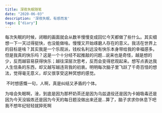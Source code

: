```yaml
---
title: 深夜失眠随笔
date: "2020-06-03"
description: '深夜失眠，有感而发'
tags: ["diary"]
---
```


​	每次失眠的时候，闭眼的画面就会从数羊慢慢变成回忆今天都做了些什么。其实细想一下一天过得挺快，也没能做啥。慢慢又开始琢磨人存在的意义。我活在世界上的目标是啥？其实我是一个乐观派，钱权名利远没有快乐本身带给我的幸福感多。但是我真的快乐吗？这是一个十分经不起推敲的问题…说来也是奇怪，越是想的少，反而越容易获得快乐；越往深层次思考，反而会变得悲观起来。想写点表达我人生信条的东西，却又越写越违背我的初衷。明明每次脑子里飞跃了千奇百怪的想法，觉得毫无意义，却又很享受这种冥想的感觉。

​	不时想感慨一句，人啊，真是纠结又矛盾的个体。

​	为啥会失眠啊，淦，到底是因为那杯奶茶还是因为乌兹退役还是因为卡姆吸毒还是因为今天没锻炼还是因为今天的每日题没做出来还是…算了，脑子求求你休息下吧我不想年纪轻轻就猝死啊